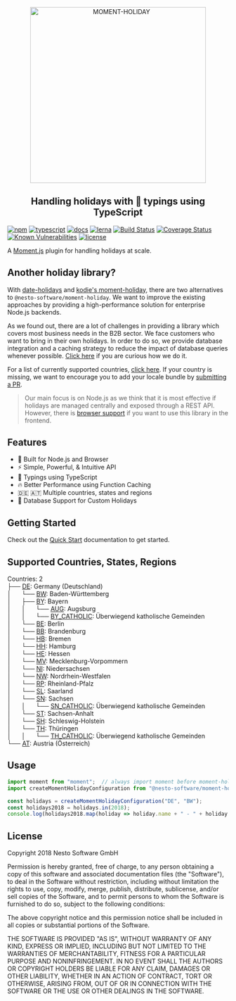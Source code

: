 <p align="center">
  <img alt="MOMENT-HOLIDAY" width="400px" src="https://nesto-software.github.io/moment-holiday/docs/assets/images/moment-holiday.png" />
</p>
<h2 align="center">Handling holidays with 💪 typings using TypeScript</h2>
<custom-script data-src="assets/js/runkit/usage.js"></custom-script>

[![npm](https://img.shields.io/badge/npm-v6.2.0-blue.svg)](https://www.npmjs.com/)
[![typescript](https://img.shields.io/badge/types-TypeScript-blue.svg)](https://www.typescriptlang.org/)
[![docs](https://img.shields.io/badge/api%20docs%20with-TypeDoc-blue.svg )](https://github.com/nesto-software/moment-holiday/blob/typedoc/interfaces/api._moment_.moment.md)
[![lerna](https://img.shields.io/badge/maintained%20with-lerna-cc00ff.svg)](https://lernajs.io/)
[![Build Status](https://travis-ci.org/nesto-software/moment-holiday.svg?branch=master)](https://travis-ci.org/nesto-software/moment-holiday)
[![Coverage Status](https://coveralls.io/repos/github/nesto-software/moment-holiday/badge.svg?branch=master)](https://coveralls.io/github/nesto-software/moment-holiday?branch=master)
[![Known Vulnerabilities](https://snyk.io/test/npm/@nesto-software/moment-holiday/badge.svg)](https://snyk.io/test/npm/@nesto-software/moment-holiday)
[![license](https://img.shields.io/badge/license-MIT-green.svg)](https://opensource.org/licenses/MIT)

A [Moment.js](https://github.com/moment/moment) plugin for handling holidays at scale.

## Another holiday library?

With [date-holidays](https://github.com/commenthol/date-holidays) and [kodie's moment-holiday](https://github.com/kodie/moment-holiday), there are two alternatives
to `@nesto-software/moment-holiday`. We want to improve the existing approaches by providing a high-performance solution for enterprise Node.js backends.

As we found out, there are a lot of challenges in providing a library which covers most business needs in the B2B sector.
We face customers who want to bring in their own holidays.
In order to do so, we provide database integration and a caching strategy to reduce the impact of database queries whenever possible.
[Click here](https://nesto-software.github.io/moment-holiday/docs/#/concepts.md?id=caching) if you are curious how we do it.

For a list of currently supported countries, [click here](https://nesto-software.github.io/moment-holiday/docs/#/README?id=supported-countries-states-regions). 
If your country is missing, we want to encourage you to add your locale bundle by [submitting a PR](https://nesto-software.github.io/moment-holiday/docs/#/CONTRIBUTING?id=submitting-a-pr).

> Our main focus is on Node.js as we think that it is most effective if holidays are managed centrally and exposed through a REST API. However, there is [browser support](https://nesto-software.github.io/moment-holiday/docs/#/browser) if you want
to use this library in the frontend.

## Features

- 🚀 Built for Node.js and Browser
- ⚡️️ Simple, Powerful, & Intuitive API
- 💪 Typings using TypeScript
- 🔥 Better Performance using Function Caching
- 🇩🇪 🇦🇹 Multiple countries, states and regions
- 📑 Database Support for Custom Holidays

## Getting Started

Check out the [Quick Start](https://nesto-software.github.io/moment-holiday/docs/#/quick-start) documentation to get started.

## Supported Countries, States, Regions

Countries: 2   
├── [DE](https://github.com/nesto-software/moment-holiday/tree/master/packages/locales/germany/src/locale/country-locale.ts): Germany (Deutschland)   
│&nbsp;&nbsp;&nbsp;&nbsp;&nbsp;&nbsp;└── [BW](https://github.com/nesto-software/moment-holiday/tree/master/packages/locales/germany/src/locale/bw.state-locale.ts): Baden-Württemberg   
│&nbsp;&nbsp;&nbsp;&nbsp;&nbsp;&nbsp;├── [BY](https://github.com/nesto-software/moment-holiday/tree/master/packages/locales/germany/src/locale/by.state-locale.ts): Bayern   
│&nbsp;&nbsp;&nbsp;&nbsp;&nbsp;&nbsp;│&nbsp;&nbsp;&nbsp;&nbsp;&nbsp;&nbsp;└── [AUG](https://github.com/nesto-software/moment-holiday/tree/master/packages/locales/germany/src/locale/aug.region-locale.ts): Augsburg   
│&nbsp;&nbsp;&nbsp;&nbsp;&nbsp;&nbsp;│&nbsp;&nbsp;&nbsp;&nbsp;&nbsp;&nbsp;└── [BY_CATHOLIC](https://github.com/nesto-software/moment-holiday/tree/master/packages/locales/germany/src/locale/by-catholic.region-locale.ts): Überwiegend katholische Gemeinden     
│&nbsp;&nbsp;&nbsp;&nbsp;&nbsp;&nbsp;└── [BE](https://github.com/nesto-software/moment-holiday/tree/master/packages/locales/germany/src/locale/be.state-locale.ts): Berlin   
│&nbsp;&nbsp;&nbsp;&nbsp;&nbsp;&nbsp;└── [BB](https://github.com/nesto-software/moment-holiday/tree/master/packages/locales/germany/src/locale/bb.state-locale.ts): Brandenburg   
│&nbsp;&nbsp;&nbsp;&nbsp;&nbsp;&nbsp;└── [HB](https://github.com/nesto-software/moment-holiday/tree/master/packages/locales/germany/src/locale/hb.state-locale.ts): Bremen   
│&nbsp;&nbsp;&nbsp;&nbsp;&nbsp;&nbsp;└── [HH](https://github.com/nesto-software/moment-holiday/tree/master/packages/locales/germany/src/locale/hh.state-locale.ts): Hamburg   
│&nbsp;&nbsp;&nbsp;&nbsp;&nbsp;&nbsp;└── [HE](https://github.com/nesto-software/moment-holiday/tree/master/packages/locales/germany/src/locale/he.state-locale.ts): Hessen   
│&nbsp;&nbsp;&nbsp;&nbsp;&nbsp;&nbsp;└── [MV](https://github.com/nesto-software/moment-holiday/tree/master/packages/locales/germany/src/locale/mv.state-locale.ts): Mecklenburg-Vorpommern   
│&nbsp;&nbsp;&nbsp;&nbsp;&nbsp;&nbsp;└── [NI](https://github.com/nesto-software/moment-holiday/tree/master/packages/locales/germany/src/locale/ni.state-locale.ts): Niedersachsen   
│&nbsp;&nbsp;&nbsp;&nbsp;&nbsp;&nbsp;└── [NW](https://github.com/nesto-software/moment-holiday/tree/master/packages/locales/germany/src/locale/nw.state-locale.ts): Nordrhein-Westfalen   
│&nbsp;&nbsp;&nbsp;&nbsp;&nbsp;&nbsp;└── [RP](https://github.com/nesto-software/moment-holiday/tree/master/packages/locales/germany/src/locale/rp.state-locale.ts): Rheinland-Pfalz   
│&nbsp;&nbsp;&nbsp;&nbsp;&nbsp;&nbsp;└── [SL](https://github.com/nesto-software/moment-holiday/tree/master/packages/locales/germany/src/locale/sl.state-locale.ts): Saarland   
│&nbsp;&nbsp;&nbsp;&nbsp;&nbsp;&nbsp;└── [SN](https://github.com/nesto-software/moment-holiday/tree/master/packages/locales/germany/src/locale/sn.state-locale.ts): Sachsen   
│&nbsp;&nbsp;&nbsp;&nbsp;&nbsp;&nbsp;│&nbsp;&nbsp;&nbsp;&nbsp;&nbsp;&nbsp;└── [SN_CATHOLIC](https://github.com/nesto-software/moment-holiday/tree/master/packages/locales/germany/src/locale/sn-catholic.region-locale.ts): Überwiegend katholische Gemeinden   
│&nbsp;&nbsp;&nbsp;&nbsp;&nbsp;&nbsp;└── [ST](https://github.com/nesto-software/moment-holiday/tree/master/packages/locales/germany/src/locale/st.state-locale.ts): Sachsen-Anhalt   
│&nbsp;&nbsp;&nbsp;&nbsp;&nbsp;&nbsp;└── [SH](https://github.com/nesto-software/moment-holiday/tree/master/packages/locales/germany/src/locale/sh.state-locale.ts): Schleswig-Holstein   
│&nbsp;&nbsp;&nbsp;&nbsp;&nbsp;&nbsp;└── [TH](https://github.com/nesto-software/moment-holiday/tree/master/packages/locales/germany/src/locale/th.state-locale.ts): Thüringen   
│&nbsp;&nbsp;&nbsp;&nbsp;&nbsp;&nbsp;│&nbsp;&nbsp;&nbsp;&nbsp;&nbsp;&nbsp;└── [TH_CATHOLIC](https://github.com/nesto-software/moment-holiday/tree/master/packages/locales/germany/src/locale/th-catholic.region-locale.ts): Überwiegend katholische Gemeinden   
└── [AT](https://github.com/nesto-software/moment-holiday/tree/master/packages/locales/austria/src/locale/country-locale.ts): Austria (Österreich)   

## Usage

<div class="runkit" id="runkit-usage"></div>

<div id="runkit-fallback">

```ts
import moment from "moment";  // always import moment before moment-holiday (peer-dependency with side effects)
import createMomentHolidayConfiguration from "@nesto-software/moment-holiday";

const holidays = createMomentHolidayConfiguration("DE", "BW");
const holidays2018 = holidays.in(2018);
console.log(holidays2018.map(holiday => holiday.name + " - " + holiday.moment.format("DD.MM.YYYY")));
```

</div>

## License
Copyright 2018 Nesto Software GmbH

Permission is hereby granted, free of charge, to any person obtaining a copy of this software and associated documentation files (the "Software"), to deal in the Software without restriction, including without limitation the rights to use, copy, modify, merge, publish, distribute, sublicense, and/or sell copies of the Software, and to permit persons to whom the Software is furnished to do so, subject to the following conditions:

The above copyright notice and this permission notice shall be included in all copies or substantial portions of the Software.

THE SOFTWARE IS PROVIDED "AS IS", WITHOUT WARRANTY OF ANY KIND, EXPRESS OR IMPLIED, INCLUDING BUT NOT LIMITED TO THE WARRANTIES OF MERCHANTABILITY, FITNESS FOR A PARTICULAR PURPOSE AND NONINFRINGEMENT. IN NO EVENT SHALL THE AUTHORS OR COPYRIGHT HOLDERS BE LIABLE FOR ANY CLAIM, DAMAGES OR OTHER LIABILITY, WHETHER IN AN ACTION OF CONTRACT, TORT OR OTHERWISE, ARISING FROM, OUT OF OR IN CONNECTION WITH THE SOFTWARE OR THE USE OR OTHER DEALINGS IN THE SOFTWARE.
